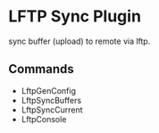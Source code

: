 

# LFTP Sync Plugin

sync buffer (upload) to remote via lftp.


## Commands

* LftpGenConfig
* LftpSyncBuffers
* LftpSyncCurrent
* LftpConsole
